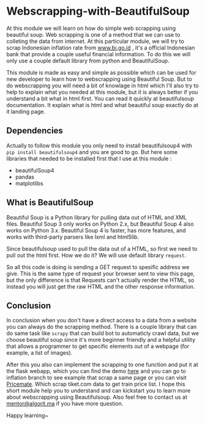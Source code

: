 # Webscrapping-with-BeautifulSoup
At this module we will learn on how do simple web scrapping using beautiful soup. Web scrapping is one of a method that we can use to colleting the data from internet. At this particular module, we will try to scrap Indonesian inflation rate from www.bi.go.id , it's a official Indonesian bank that provide a couple useful financial information. To do this we will only use a couple default library from python and BeautifulSoup.

This module is made as easy and simple as possible which can be used for new developer to learn how to webscrapping using Beautiful Soup. But to do webscrapping you will need a bit of knowlage in html which I'll also try to help to explain what you needed at this module, but it is always better if you understand a bit what in html first. You can read it quickly at beautifulsoup documentation. It explain what is html and what beautiful soup exactly do at it landing page.

## Dependencies

Actually to follow this module you only need to install beautifulsoup4 with `pip install beautifulsoup4` and you are good to go. But here some libraries that needed to be installed first that I use at this module : 

- beautifulSoup4
- pandas
- matplotlibs

## What is BeautifulSoup

Beautiful Soup is a Python library for pulling data out of HTML and XML files. Beautiful Soup 3 only works on Python 2.x, but Beautiful Soup 4 also works on Python 3.x. Beautiful Soup 4 is faster, has more features, and works with third-party parsers
like lxml and html5lib.

Since beautifulsoup used to pull the data out of a HTML, so first we need to pull out the html first. How we do it? We will use default library `request`. 

So all this code is doing is sending a GET request to spesific address we give. This is the same type of request your browser sent to view this page, but the only difference is that Requests can't actually render the HTML, so instead you will just get the raw HTML and the other response information.

## Conclusion

In conclusion when you don't have a direct access to a data from a website you can always do the scrapping method. There is a couple library that can do same task like `scrapy` that can build bot to automaticly crawl data, but we choose beautiful soup since it's more beginner friendly and a helpful utility that allows a programmer to get specific elements out of a webpage (for example, a list of images). 

After this you also can implement the scrapping to one function and put it at the flask webapp, which you can find the demo [here](https://github.com/t3981-h/LikesRatio) and you can go to inflation branch to see example that scrap a same page or you can visit [Pricemate](https://github.com/onlyphantom/pricemate). Which scrap tiket.com data to get train price list. I hope this short module help you to understand and can kickstart you to learn more about webscrapping using Beautifulsoup. Also feel free to contact us at mentor@algorit.ma if you have more question.

Happy learning~
